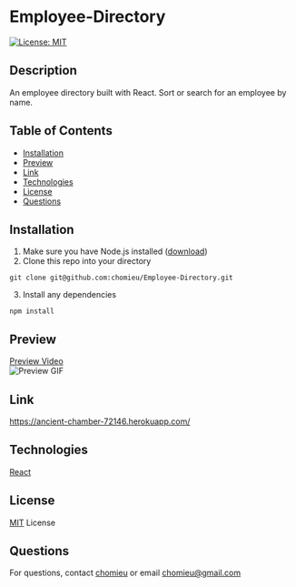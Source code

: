 # Employee-Directory
[![License: MIT](https://img.shields.io/badge/License-MIT-yellow.svg)](https://choosealicense.com/licenses/mit/)
        
## Description
An employee directory built with React. Sort or search for an employee by name.

## Table of Contents
* [Installation](#installation)
* [Preview](#preview)
* [Link](#link)
* [Technologies](#technologies)
* [License](#license)
* [Questions](#questions)
        
## Installation
1. Make sure you have Node.js installed ([download](https://nodejs.org/en/))
2. Clone this repo into your directory
```
git clone git@github.com:chomieu/Employee-Directory.git
```
3. Install any dependencies
```
npm install
```

## Preview
[Preview Video](https://drive.google.com/file/d/1a7t52UTD4IF_3Wy5Jf39Hzq9ojOBcARC/view)</br>
![Preview GIF](./preview.gif)

## Link
<https://ancient-chamber-72146.herokuapp.com/>

## Technologies
[React](https://i.imgur.com/eyoiQHZ.png)

## License
[MIT](./LICENSE) License

## Questions
For questions, contact [chomieu](https://github.com/chomieu) or email chomieu@gmail.com
